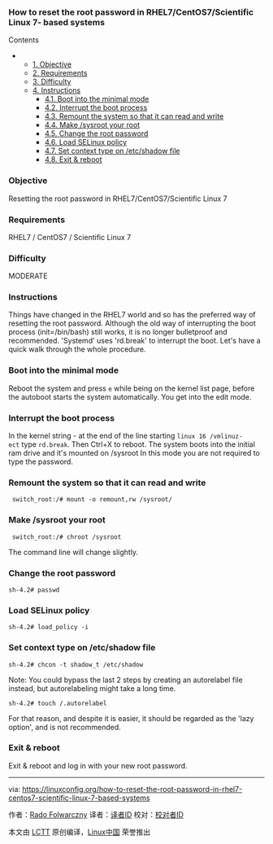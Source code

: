 ### How to reset the root password in RHEL7/CentOS7/Scientific Linux 7- based systems

Contents

*   *   [1. Objective][9]
    *   [2. Requirements][10]
    *   [3. Difficulty][11]
    *   [4. Instructions][12]
        *   [4.1. Boot into the minimal mode][1]
        *   [4.2. Interrupt the boot process][2]
        *   [4.3. Remount the system so that it can read and write][3]
        *   [4.4. Make /sysroot your root][4]
        *   [4.5. Change the root password][5]
        *   [4.6. Load SELinux policy][6]
        *   [4.7. Set context type on /etc/shadow file][7]
        *   [4.8. Exit & reboot][8]

### Objective

Resetting the root password in RHEL7/CentOS7/Scientific Linux 7

### Requirements

RHEL7 / CentOS7 / Scientific Linux 7

### Difficulty

MODERATE

### Instructions

Things have changed in the RHEL7 world and so has the preferred way of resetting the root password. Although the old way of interrupting the boot process (init=/bin/bash) still works, it is no longer bulletproof and recommended. 'Systemd' uses 'rd.break' to interrupt the boot. Let's have a quick walk through the whole procedure. 

### Boot into the minimal mode

Reboot the system and press `e` while being on the kernel list page, before the autoboot starts the system automatically. You get into the edit mode.

### Interrupt the boot process

In the kernel string - at the end of the line starting `linux 16 /vmlinuz- ect` type `rd.break`. Then Ctrl+X to reboot. The system boots into the initial ram drive and it's mounted on /sysroot In this mode you are not required to type the password.

### Remount the system so that it can read and write

```
 switch_root:/# mount -o remount,rw /sysroot/
```

### Make /sysroot your root

```
 switch_root:/# chroot /sysroot 
```
The command line will change slightly.

### Change the root password

```
sh-4.2# passwd 
```

### Load SELinux policy

```
sh-4.2# load_policy -i 
```

### Set context type on /etc/shadow file

```
sh-4.2# chcon -t shadow_t /etc/shadow 
```
Note: You could bypass the last 2 steps by creating an autorelabel file instead, but autorelabeling might take a long time.
```
sh-4.2# touch /.autorelabel 
```
For that reason, and despite it is easier, it should be regarded as the 'lazy option', and is not recommended.

### Exit & reboot

Exit & reboot and log in with your new root password.

--------------------------------------------------------------------------------

via: https://linuxconfig.org/how-to-reset-the-root-password-in-rhel7-centos7-scientific-linux-7-based-systems

作者：[Rado Folwarczny][a]
译者：[译者ID](https://github.com/译者ID)
校对：[校对者ID](https://github.com/校对者ID)

本文由 [LCTT](https://github.com/LCTT/TranslateProject) 原创编译，[Linux中国](https://linux.cn/) 荣誉推出

[a]:https://linuxconfig.org/how-to-reset-the-root-password-in-rhel7-centos7-scientific-linux-7-based-systems
[1]:https://linuxconfig.org/how-to-reset-the-root-password-in-rhel7-centos7-scientific-linux-7-based-systems#h4-1-boot-into-the-minimal-mode
[2]:https://linuxconfig.org/how-to-reset-the-root-password-in-rhel7-centos7-scientific-linux-7-based-systems#h4-2-interrupt-the-boot-process
[3]:https://linuxconfig.org/how-to-reset-the-root-password-in-rhel7-centos7-scientific-linux-7-based-systems#h4-3-remount-the-system-so-that-it-can-read-and-write
[4]:https://linuxconfig.org/how-to-reset-the-root-password-in-rhel7-centos7-scientific-linux-7-based-systems#h4-4-make-sysroot-your-root
[5]:https://linuxconfig.org/how-to-reset-the-root-password-in-rhel7-centos7-scientific-linux-7-based-systems#h4-5-change-the-root-password
[6]:https://linuxconfig.org/how-to-reset-the-root-password-in-rhel7-centos7-scientific-linux-7-based-systems#h4-6-load-selinux-policy
[7]:https://linuxconfig.org/how-to-reset-the-root-password-in-rhel7-centos7-scientific-linux-7-based-systems#h4-7-set-context-type-on-etc-shadow-file
[8]:https://linuxconfig.org/how-to-reset-the-root-password-in-rhel7-centos7-scientific-linux-7-based-systems#h4-8-exit-reboot
[9]:https://linuxconfig.org/how-to-reset-the-root-password-in-rhel7-centos7-scientific-linux-7-based-systems#h1-objective
[10]:https://linuxconfig.org/how-to-reset-the-root-password-in-rhel7-centos7-scientific-linux-7-based-systems#h2-requirements
[11]:https://linuxconfig.org/how-to-reset-the-root-password-in-rhel7-centos7-scientific-linux-7-based-systems#h3-difficulty
[12]:https://linuxconfig.org/how-to-reset-the-root-password-in-rhel7-centos7-scientific-linux-7-based-systems#h4-instructions
